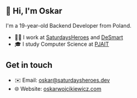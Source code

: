 ## 👋 Hi, I'm Oskar 
I'm a 19-year-old Backend Developer from Poland. 
- 🧑‍💻 I work at [SaturdaysHeroes](https://saturdaysheroes.dev) and [DeSmart](https://desmart.com)
- 🎓 I study Computer Science at [PJAIT](https://pja.edu.pl/en/)

## Get in touch 
- ✉️ Email: oskar@saturdaysheroes.dev
- 🌐 Website: [oskarwojcikiewicz.com](https://oskarwojcikiewicz.com)
